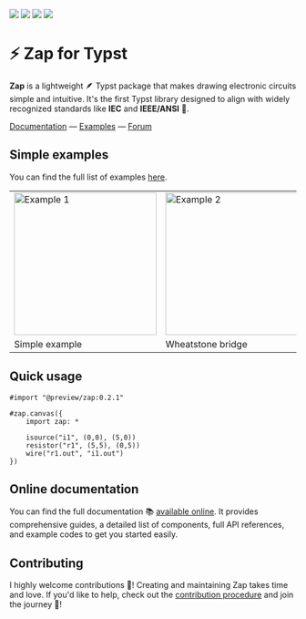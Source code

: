 ![](https://badgers.space/github/release/l0uisgrange/zap?theme=tailwind)
![](https://badgers.space/github/checks/l0uisgrange/zap?theme=tailwind)
![](https://badgers.space/github/contributors/l0uisgrange/zap?theme=tailwind)
![](https://badgers.space/github/open-issues/l0uisgrange/zap?theme=tailwind)

# ⚡️ Zap for Typst

**Zap** is a lightweight 🪶 Typst package that makes drawing electronic circuits simple and intuitive. It's the first Typst library designed to align with widely recognized standards like **IEC** and **IEEE/ANSI** 📜.

[Documentation](https://l0uisgrange.github.io/zap/) — [Examples](https://l0uisgrange.github.io/zap/examples) — [Forum](https://github.com/l0uisgrange/zap/discussions/categories/q-a)

## Simple examples

You can find the full list of examples [here](https://l0uisgrange.github.io/zap/examples).

<table>
<tr>
  <td>
    <img alt="Example 1" src="https://github.com/l0uisgrange/zap/blob/9522dfe0fb540a910ee2df9b57e9b7c31c7393f9/examples/example1.png?raw=true" width="250px">
  </td>
  <td>
    <img alt="Example 2" src="https://github.com/l0uisgrange/zap/blob/9522dfe0fb540a910ee2df9b57e9b7c31c7393f9/examples/example2.png?raw=true" width="250px">
  </td>
</tr>
<tr>
  <td>Simple example</td>
  <td>Wheatstone bridge</td>
</tr>
</table>


## Quick usage

```typst
#import "@preview/zap:0.2.1"

#zap.canvas({
    import zap: *

    isource("i1", (0,0), (5,0))
    resistor("r1", (5,5), (0,5))
    wire("r1.out", "i1.out")
})
```

## Online documentation

You can find the full documentation 📚 [available online](https://l0uisgrange.github.io/zap/). It provides comprehensive guides, a detailed list of components, full API references, and example codes to get you started easily.

## Contributing

I highly welcome contributions 🌱! Creating and maintaining Zap takes time and love. If you'd like to help, check out the [contribution procedure](https://github.com/l0uisgrange/zap/blob/main/CONTRIBUTING.md) and join the journey 🤩!
